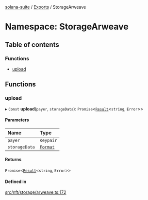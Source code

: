 [solana-suite](../README.md) / [Exports](../modules.md) / StorageArweave

# Namespace: StorageArweave

## Table of contents

### Functions

- [upload](StorageArweave.md#upload)

## Functions

### upload

▸ `Const` **upload**(`payer`, `storageData`): `Promise`<[`Result`](../modules.md#result)<`string`, `Error`\>\>

#### Parameters

| Name | Type |
| :------ | :------ |
| `payer` | `Keypair` |
| `storageData` | [`Format`](../interfaces/Storage.Format.md) |

#### Returns

`Promise`<[`Result`](../modules.md#result)<`string`, `Error`\>\>

#### Defined in

[src/nft/storage/arweave.ts:172](https://github.com/fukaoi/solana-suite/blob/c40ba3d/src/nft/storage/arweave.ts#L172)
